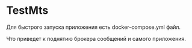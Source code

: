 # TestMts

Для быстрого запуска приложения есть docker-compose.yml файл.

Что приведет к поднятию брокера сообщений и самого приложения.
